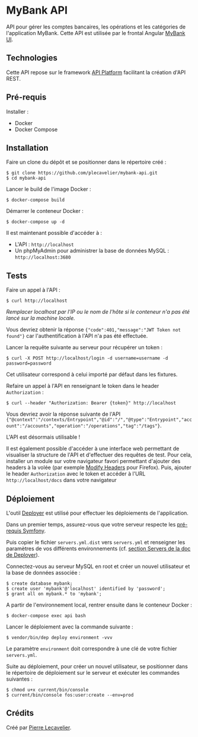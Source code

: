 MyBank API
==========

API pour gérer les comptes bancaires, les opérations et les catégories de l'application MyBank.
Cette API est utilisée par le frontal Angular [MyBank UI][1].

Technologies
------------

Cette API repose sur le framework [API Platform][2] facilitant la création d'API REST.

Pré-requis
----------

Installer :
* Docker
* Docker Compose

Installation
------------

Faire un clone du dépôt et se positionner dans le répertoire créé :

    $ git clone https://github.com/plecavelier/mybank-api.git
    $ cd mybank-api

Lancer le build de l'image Docker :

    $ docker-compose build

Démarrer le conteneur Docker :

    $ docker-compose up -d

Il est maintenant possible d'accéder à :

- L'API : `http://localhost`
- Un phpMyAdmin pour administrer la base de données MySQL : `http://localhost:3680`

Tests
-----

Faire un appel à l'API :

    $ curl http://localhost

*Remplacer localhost par l'IP ou le nom de l'hôte si le conteneur n'a pas été lancé sur la machine locale.*

Vous devriez obtenir la réponse `{"code":401,"message":"JWT Token not found"}` car l'authentification à l'API n'a pas été effectuée.

Lancer la requête suivante au serveur pour récupérer un token :

    $ curl -X POST http://localhost/login -d username=username -d password=password

Cet utilisateur correspond à celui importé par défaut dans les fixtures.

Refaire un appel à l'API en renseignant le token dans le header `Authorization` :

    $ curl --header "Authorization: Bearer {token}" http://localhost

Vous devriez avoir la réponse suivante de l'API `{"@context":"/contexts/Entrypoint","@id":"/","@type":"Entrypoint","account":"/accounts","operation":"/operations","tag":"/tags"}`.

L'API est désormais utilisable !

Il est également possible d'accéder à une interface web permettant de visualiser la structure de l'API et d'effectuer des requêtes de test.
Pour cela, installer un module sur votre navigateur favori permettant d'ajouter des headers à la volée (par exemple [Modify Headers][3] pour Firefox).
Puis, ajouter le header `Authorization` avec le token et accéder à l'URL `http://localhost/docs` dans votre navigateur

Déploiement
-----------

L'outil [Deployer][4] est utilisé pour effectuer les déploiements de l'application.

Dans un premier temps, assurez-vous que votre serveur respecte les [pré-requis Symfony][5].

Puis copier le fichier `servers.yml.dist` vers `servers.yml` et renseigner les paramètres de vos différents environnements (cf. [section Servers de la doc de Deployer][6]).

Connectez-vous au serveur MySQL en root et créer un nouvel utilisateur et la base de données associée :

    $ create database mybank;
    $ create user 'mybank'@'localhost' identified by 'password';
    $ grant all on mybank.* to 'mybank';
    
A partir de l'environnement local, rentrer ensuite dans le conteneur Docker :

    $ docker-compose exec api bash

Lancer le déploiement avec la commande suivante :

    $ vendor/bin/dep deploy environment -vvv

Le paramètre `environment` doit correspondre à une clé de votre fichier `servers.yml`.

Suite au déploiement, pour créer un nouvel utilisateur, se positionner dans le répertoire de déploiement sur le serveur et exécuter les commandes suivantes :

    $ chmod u+x current/bin/console
    $ current/bin/console fos:user:create --env=prod

Crédits
-------

Créé par [Pierre Lecavelier][3]. 

[1]: https://github.com/plecavelier/mybank-ui.git
[2]: https://api-platform.com/
[3]: http://pierre.crashdump.net
[4]: https://deployer.org/
[5]: http://symfony.com/doc/current/reference/requirements.html
[6]: https://deployer.org/docs/servers
